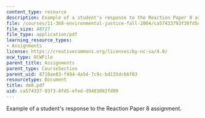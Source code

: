 ```yaml
---
content_type: resource
description: Example of a student's response to the Reaction Paper 8 assignment.
file: /courses/11-368-environmental-justice-fall-2004/ca57433793f38fd5efedd9483092fd09_dm8.pdf
file_size: 48727
file_type: application/pdf
learning_resource_types:
- Assignments
license: https://creativecommons.org/licenses/by-nc-sa/4.0/
ocw_type: OCWFile
parent_title: Assignments
parent_type: CourseSection
parent_uid: 8718ae83-f494-4a5d-7c9c-bd135dc66f83
resourcetype: Document
title: dm8.pdf
uid: ca574337-93f3-8fd5-efed-d9483092fd09
---
```

Example of a student's response to the Reaction Paper 8 assignment.